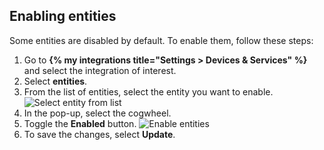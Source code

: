 ## Enabling entities

Some entities are disabled by default. To enable them, follow these steps:

1. Go to **{% my integrations title="Settings > Devices & Services" %}** and select the integration of interest.
1. Select **entities**.
1. From the list of entities, select the entity you want to enable.
    ![Select entity from list](/images/screenshots/enable_entities_01.png)
1. In the pop-up, select the cogwheel.
1. Toggle the **Enabled** button.
    ![Enable entities](/images/screenshots/enable_entities_03.png) 
1. To save the changes, select **Update**.
